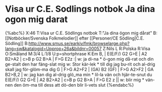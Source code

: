 # Visa ur C.E. Sodlings notbok Ja dina ogon mig darat

{%abc%}
X:46
T:Visa ur C.E. Södlings notbok
T:"Ja dina ögon mig dårat"
B:[[Notböcker/Svenska Folkmelodier]] efter [[Personer/CE Södling|C.E. Södling]]
B:http://www.smus.se/earkiv/fmk/browselarge.php?lang=sw&katalogid=Upprop+26a&bildnr=00057
Z:Nils L
R:Polska
R:Visa
O:Småland
M:3/4
L:1/8
U:p=shortphrase
K:Em
B, | E(E/F/) G2 G>E | A2 B2>A2 | c>B p G2 B>A | F>G E2z :|
w: ja di-na * ö-gon mig då-rat och din ge-stalt den har fäng-slat mig
w: Stor kär-lek * till dig jag bu-rit och al-drig skall jag för-glöm-ma dig 
G | F>G A2>F2 | (GA) B2 (GF) | F>G A2>F2 | GA B2>B,2 |
w: jag kan dig al-drig glö_ma min * lil-la vän och hjär-te-snut du
E(E/F/) G2 G>E | A2 B2>A2 | c>B p G2 B>A | F>G E2 z ||
w: blir mig * vän-nen den öm-ma till dess att dö-den blir li-vets slut
{%endabc%}
